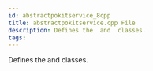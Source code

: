 ```yaml
---
id: abstractpokitservice_8cpp
title: abstractpokitservice.cpp File
description: Defines the  and  classes.
tags:
---
```

Defines the  <docRefTextType>  and  <docRefTextType>  classes.
